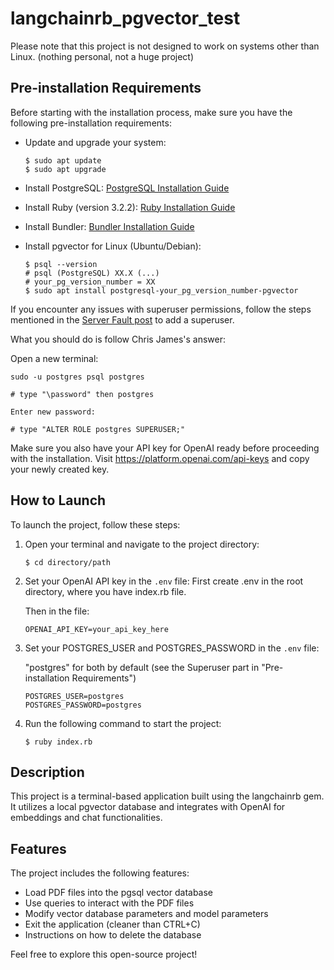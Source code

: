 # langchainrb_pgvector_test

Please note that this project is not designed to work on systems other than Linux. (nothing personal, not a huge project)

## Pre-installation Requirements

Before starting with the installation process, make sure you have the following pre-installation requirements:

- Update and upgrade your system:
  ```
  $ sudo apt update
  $ sudo apt upgrade
  ```

- Install PostgreSQL: [PostgreSQL Installation Guide](https://www.postgresqltutorial.com/postgresql-getting-started/install-postgresql/)
- Install Ruby (version 3.2.2): [Ruby Installation Guide](https://www.ruby-lang.org/en/documentation/installation/#rvm)
- Install Bundler: [Bundler Installation Guide](https://www.jetbrains.com/help/ruby/using-the-bundler.html#install_bundler)
- Install pgvector for Linux (Ubuntu/Debian):
  ```
  $ psql --version
  # psql (PostgreSQL) XX.X (...)
  # your_pg_version_number = XX
  $ sudo apt install postgresql-your_pg_version_number-pgvector
  ```

If you encounter any issues with superuser permissions, follow the steps mentioned in the [Server Fault post](https://serverfault.com/questions/110154/whats-the-default-superuser-username-password-for-postgres-after-a-new-install) to add a superuser.


What you should do is follow Chris James's answer:

Open a new terminal:
```
sudo -u postgres psql postgres

# type "\password" then postgres

Enter new password: 

# type "ALTER ROLE postgres SUPERUSER;"
```

Make sure you also have your API key for OpenAI ready before proceeding with the installation.
Visit https://platform.openai.com/api-keys and copy your newly created key.

## How to Launch

To launch the project, follow these steps:

1. Open your terminal and navigate to the project directory:
   ```
   $ cd directory/path
   ```

2. Set your OpenAI API key in the `.env` file:
   First create .env in the root directory, where you have index.rb file.
   
   Then in the file:
   ```
   OPENAI_API_KEY=your_api_key_here
   ```

3. Set your POSTGRES_USER and POSTGRES_PASSWORD in the `.env` file:

   "postgres" for both by default (see the Superuser part in "Pre-installation Requirements")
   
   ```
   POSTGRES_USER=postgres
   POSTGRES_PASSWORD=postgres
   ```

4. Run the following command to start the project:
   ```
   $ ruby index.rb
   ```

## Description

This project is a terminal-based application built using the langchainrb gem. It utilizes a local pgvector database and integrates with OpenAI for embeddings and chat functionalities.

## Features

The project includes the following features:

- Load PDF files into the pgsql vector database
- Use queries to interact with the PDF files
- Modify vector database parameters and model parameters
- Exit the application (cleaner than CTRL+C)
- Instructions on how to delete the database


Feel free to explore this open-source project!